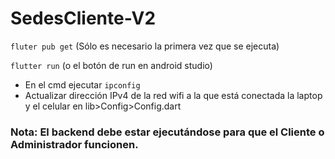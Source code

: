 # SedesCliente-V2
` fluter pub get ` (Sólo es necesario la primera vez que se ejecuta)

` flutter run ` (o el botón de run en android studio)

* En el cmd ejecutar ` ipconfig `
* Actualizar dirección IPv4 de la red wifi a la que está conectada la laptop y el celular en lib>Config>Config.dart

### Nota: El backend debe estar ejecutándose para que el Cliente o Administrador funcionen.
